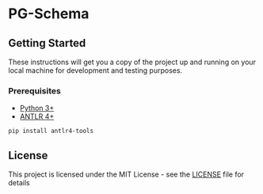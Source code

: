 # PG-Schema

## Getting Started

These instructions will get you a copy of the project up and running on your local machine for development and testing purposes.

### Prerequisites

* [Python 3+](https://www.python.org/downloads/)
* [ANTLR 4+](https://www.antlr.org/download.html)

```pip install antlr4-tools```


## License

This project is licensed under the MIT License - see the [LICENSE](LICENSE) file for details
